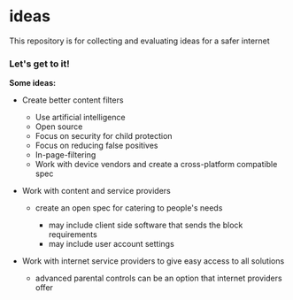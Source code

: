 # ideas
This repository is for collecting and evaluating ideas for a safer internet

### Let's get to it!
**Some ideas:**

- Create better content filters

    - Use artificial intelligence
    - Open source
    - Focus on security for child protection
    - Focus on reducing false positives
    - In-page-filtering
    - Work with device vendors and create a cross-platform compatible spec
    
- Work with content and service providers
    
    - create an open spec for catering to people's needs
        
        - may include client side software that sends the block requirements
        - may include user account settings
        
- Work with internet service providers to give easy access to all solutions
    
    - advanced parental controls can be an option that internet providers offer
